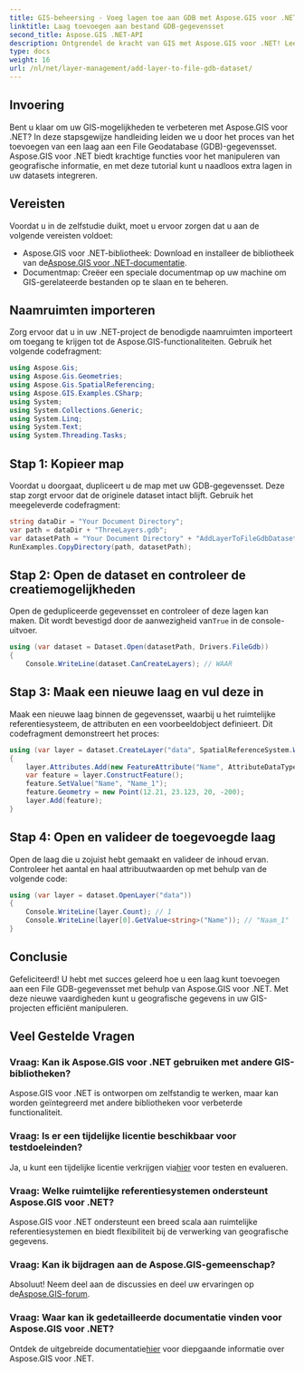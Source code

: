 ```yaml
---
title: GIS-beheersing - Voeg lagen toe aan GDB met Aspose.GIS voor .NET
linktitle: Laag toevoegen aan bestand GDB-gegevensset
second_title: Aspose.GIS .NET-API
description: Ontgrendel de kracht van GIS met Aspose.GIS voor .NET! Leer in deze stapsgewijze zelfstudie hoe u lagen kunt toevoegen aan File GDB-gegevenssets. #geografische gegevens #Aspose #GIS
type: docs
weight: 16
url: /nl/net/layer-management/add-layer-to-file-gdb-dataset/
---
```

## Invoering
Bent u klaar om uw GIS-mogelijkheden te verbeteren met Aspose.GIS voor .NET? In deze stapsgewijze handleiding leiden we u door het proces van het toevoegen van een laag aan een File Geodatabase (GDB)-gegevensset. Aspose.GIS voor .NET biedt krachtige functies voor het manipuleren van geografische informatie, en met deze tutorial kunt u naadloos extra lagen in uw datasets integreren.
## Vereisten
Voordat u in de zelfstudie duikt, moet u ervoor zorgen dat u aan de volgende vereisten voldoet:
-  Aspose.GIS voor .NET-bibliotheek: Download en installeer de bibliotheek van de[Aspose.GIS voor .NET-documentatie](https://reference.aspose.com/gis/net/).
- Documentmap: Creëer een speciale documentmap op uw machine om GIS-gerelateerde bestanden op te slaan en te beheren.
## Naamruimten importeren
Zorg ervoor dat u in uw .NET-project de benodigde naamruimten importeert om toegang te krijgen tot de Aspose.GIS-functionaliteiten. Gebruik het volgende codefragment:
```csharp
using Aspose.Gis;
using Aspose.Gis.Geometries;
using Aspose.Gis.SpatialReferencing;
using Aspose.GIS.Examples.CSharp;
using System;
using System.Collections.Generic;
using System.Linq;
using System.Text;
using System.Threading.Tasks;
```
## Stap 1: Kopieer map
Voordat u doorgaat, dupliceert u de map met uw GDB-gegevensset. Deze stap zorgt ervoor dat de originele dataset intact blijft. Gebruik het meegeleverde codefragment:
```csharp
string dataDir = "Your Document Directory";
var path = dataDir + "ThreeLayers.gdb";
var datasetPath = "Your Document Directory" + "AddLayerToFileGdbDataset_out.gdb";
RunExamples.CopyDirectory(path, datasetPath);
```
## Stap 2: Open de dataset en controleer de creatiemogelijkheden
 Open de gedupliceerde gegevensset en controleer of deze lagen kan maken. Dit wordt bevestigd door de aanwezigheid van`True` in de console-uitvoer.
```csharp
using (var dataset = Dataset.Open(datasetPath, Drivers.FileGdb))
{
    Console.WriteLine(dataset.CanCreateLayers); // WAAR
```
## Stap 3: Maak een nieuwe laag en vul deze in
Maak een nieuwe laag binnen de gegevensset, waarbij u het ruimtelijke referentiesysteem, de attributen en een voorbeeldobject definieert. Dit codefragment demonstreert het proces:
```csharp
using (var layer = dataset.CreateLayer("data", SpatialReferenceSystem.Wgs84))
{
    layer.Attributes.Add(new FeatureAttribute("Name", AttributeDataType.String));
    var feature = layer.ConstructFeature();
    feature.SetValue("Name", "Name_1");
    feature.Geometry = new Point(12.21, 23.123, 20, -200);
    layer.Add(feature);
}
```
## Stap 4: Open en valideer de toegevoegde laag
Open de laag die u zojuist hebt gemaakt en valideer de inhoud ervan. Controleer het aantal en haal attribuutwaarden op met behulp van de volgende code:
```csharp
using (var layer = dataset.OpenLayer("data"))
{
    Console.WriteLine(layer.Count); // 1
    Console.WriteLine(layer[0].GetValue<string>("Name")); // "Naam_1"
}
```
## Conclusie
Gefeliciteerd! U hebt met succes geleerd hoe u een laag kunt toevoegen aan een File GDB-gegevensset met behulp van Aspose.GIS voor .NET. Met deze nieuwe vaardigheden kunt u geografische gegevens in uw GIS-projecten efficiënt manipuleren.
## Veel Gestelde Vragen
### Vraag: Kan ik Aspose.GIS voor .NET gebruiken met andere GIS-bibliotheken?
Aspose.GIS voor .NET is ontworpen om zelfstandig te werken, maar kan worden geïntegreerd met andere bibliotheken voor verbeterde functionaliteit.
### Vraag: Is er een tijdelijke licentie beschikbaar voor testdoeleinden?
 Ja, u kunt een tijdelijke licentie verkrijgen via[hier](https://purchase.aspose.com/temporary-license/) voor testen en evalueren.
### Vraag: Welke ruimtelijke referentiesystemen ondersteunt Aspose.GIS voor .NET?
Aspose.GIS voor .NET ondersteunt een breed scala aan ruimtelijke referentiesystemen en biedt flexibiliteit bij de verwerking van geografische gegevens.
### Vraag: Kan ik bijdragen aan de Aspose.GIS-gemeenschap?
 Absoluut! Neem deel aan de discussies en deel uw ervaringen op de[Aspose.GIS-forum](https://forum.aspose.com/c/gis/33).
### Vraag: Waar kan ik gedetailleerde documentatie vinden voor Aspose.GIS voor .NET?
 Ontdek de uitgebreide documentatie[hier](https://reference.aspose.com/gis/net/) voor diepgaande informatie over Aspose.GIS voor .NET.